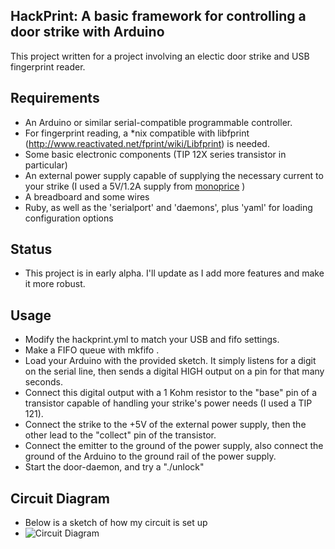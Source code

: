 HackPrint: A basic framework for controlling a door strike with Arduino
-----------------------------------------------------------------------

This project written for a project involving an electic door strike and USB fingerprint reader.

## Requirements

* An Arduino or similar serial-compatible programmable controller.
* For fingerprint reading, a *nix compatible with libfprint (http://www.reactivated.net/fprint/wiki/Libfprint) is needed.
* Some basic electronic components (TIP 12X series transistor in particular)
* An external power supply capable of supplying the necessary current to your strike (I used a 5V/1.2A supply from [monoprice](http://www.monoprice.com/products/product.asp?c_id=104&cp_id=10420&cs_id=1042001&p_id=2220&seq=1&format=2) )
* A breadboard and some wires
* Ruby, as well as the 'serialport' and 'daemons', plus 'yaml' for loading configuration options

## Status

* This project is in early alpha. I'll update as I add more features and make it more robust.

## Usage

* Modify the hackprint.yml to match your USB and fifo settings.
* Make a FIFO queue with mkfifo <pipe name>.
* Load your Arduino with the provided sketch. It simply listens for a digit on the serial line, then sends a digital HIGH output on a pin for that many seconds.
* Connect this digital output with a 1 Kohm resistor to the "base" pin of a transistor capable of handling your strike's power needs (I used a TIP 121).
* Connect the strike to the +5V of the external power supply, then the other lead to the "collect" pin of the transistor.
* Connect the emitter to the ground of the power supply, also connect the ground of the Arduino to the ground rail of the power supply.
* Start the door-daemon, and try a "./unlock"

## Circuit Diagram

* Below is a sketch of how my circuit is set up
* ![Circuit Diagram](http://github.com/sectioneight/hackprint/blob/master/circuit-diagram.png)
